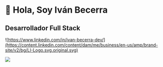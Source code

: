 # 👋 Hola, Soy Iván Becerra
## Desarrollador Full Stack 


![https://www.linkedin.com/in/ivan-becerra-dev/](https://content.linkedin.com/content/dam/me/business/en-us/amp/brand-site/v2/bg/LI-Logo.svg.original.svg)

![](https://media.giphy.com/media/qgQUggAC3Pfv687qPC/giphy.gif)

<!--
**IvanBecerraA/IvanBecerraA** is a ✨ _special_ ✨ repository because its `README.md` (this file) appears on your GitHub profile.

Here are some ideas to get you started:

- 🔭 I’m currently working on ...
- 🌱 I’m currently learning ...
- 👯 I’m looking to collaborate on ...
- 🤔 I’m looking for help with ...
- 💬 Ask me about ...
- 📫 How to reach me: ...
- 😄 Pronouns: ...
- ⚡ Fun fact: ...
-->
